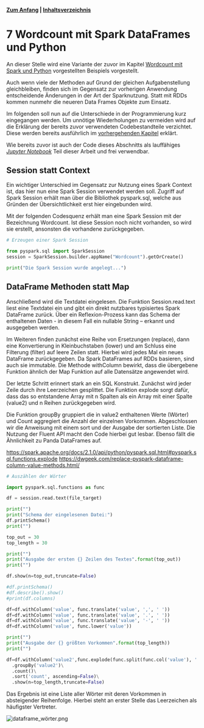 #### [Zum Anfang](README.md "Hier gelangen Sie zur Startseite") | [Inhaltsverzeichnis](00_Inhaltsverzeichnis.md "Hier gelangen Sie zum Inhaltsverzeichnis")

# 7 Wordcount mit Spark DataFrames und Python

An dieser Stelle wird eine Variante der zuvor im Kapitel
[Wordcount mit Spark und Python](04_Wordcount_mit_Spark_RDDs_und_Python.md "Beispiel einer realen Anwendung mit Spark und Python")
vorgestellten Beispiels vorgestellt.

Auch wenn viele der Methoden auf Grund der gleichen Aufgabenstellung gleichbleiben, finden sich im Gegensatz zur
vorherigen Anwendung entscheidende Änderungen in der Art der Sparknutzung. Statt mit RDDs kommen nunmehr die neueren
Data Frames Objekte zum Einsatz.

Im folgenden soll nun auf die Unterschiede in der Programmierung kurz eingegangen werden. Um unnötige Wiederholungen zu
vermeiden wird auf die Erklärung der bereits zuvor verwendeten Codebestandteile verzichtet. Diese werden bereits
ausführlich im
[vorhergehenden Kapitel](04_Wordcount_mit_Spark_RDDs_und_Python.md "Beispiel einer realen Anwendung mit Spark und Python")
erklärt.

Wie bereits zuvor ist auch der Code dieses Abschnitts als lauffähiges  
[_Jupyter Notebook_](notebook/Wordcount_mit_Spark.ipynb "Zum Notebook")
Teil dieser Arbeit und frei verwendbar.

## Session statt Context

Ein wichtiger Unterschied im Gegensatz zur Nutzung eines Spark Context ist, das hier nun eine Spark Session verwendet
werden soll. Zugriff auf Spark Session erhält man über die Bibliothek pyspark.sql, welche aus Gründen der
Übersichtlichkeit erst hier eingebunden wird.

Mit der folgenden Codesquenz erhält man eine Spark Session mit der Bezeichnung Wordcount. Ist diese Session noch nicht
vorhanden, so wird sie erstellt, ansonsten die vorhandene zurückgegeben.

```python
# Erzeugen einer Spark Session

from pyspark.sql import SparkSession
session = SparkSession.builder.appName("Wordcount").getOrCreate()

print("Die Spark Session wurde angelegt...")
```

## DataFrame Methoden statt Map

Anschließend wird die Textdatei eingelesen. Die Funktion Session.read.text liest eine Textdatei ein und gibt ein direkt
nutzbares typisiertes Spark DataFrame zurück. Über ein Reflexion-Prozess kann das Schema der enthaltenen Daten - in
diesem Fall ein nullable String – erkannt und ausgegeben werden.

Im Weiteren finden zunächst eine Reihe von Ersetzungen (replace), dann eine Konvertierung in Kleinbuchstaben (lower)
und am Schluss eine Filterung (filter) auf leere Zeilen statt. Hierbei wird jedes Mal ein neues DataFrame zurückgegeben.
Da Spark DataFrames auf RDDs basieren, sind auch sie immutable. Die Methode withColumn bewirkt, dass die übergebene
Funktion ähnlich der Map Funktion auf alle Datensätze angewendet wird.

Der letzte Schritt erinnert stark an ein SQL Konstrukt. Zunächst wird jeder Zeile durch ihre Leerzeichen gesplittet. Die
Funktion explode sorgt dafür, dass das so entstandene Array mit n Spalten als ein Array mit einer Spalte (value2)
und n Reihen zurückgegeben wird.

Die Funktion groupBy gruppiert die in value2 enthaltenen Werte (Wörter) und Count aggregiert die Anzahl der einzelnen
Vorkommen. Abgeschlossen wir die Anweisung mit einem sort und der Ausgabe der sortierten Liste. Die Nutzung der Fluent
API macht den Code hierbei gut lesbar. Ebenso fällt die Ähnlichkeit zu Panda DataFrames auf.

https://spark.apache.org/docs/2.1.0/api/python/pyspark.sql.html#pyspark.sql.functions.explode
https://dwgeek.com/replace-pyspark-dataframe-column-value-methods.html/

```python
# Auszählen der Wörter

import pyspark.sql.functions as func

df = session.read.text(file_target)

print("")
print("Schema der eingelesenen Datei:")
df.printSchema()
print("")

top_out = 30
top_length = 30

print("")
print("Ausgabe der ersten {} Zeilen des Textes".format(top_out))
print("")

df.show(n=top_out,truncate=False)

#df.printSchema()
#df.describe().show()
#print(df.columns)

df=df.withColumn('value', func.translate('value', ',', ' '))
df=df.withColumn('value', func.translate('value', '.', ' '))
df=df.withColumn('value', func.translate('value', '-', ' '))
df=df.withColumn('value', func.lower('value'))

print("")
print("Ausgabe der {} größten Vorkommen".format(top_length))
print("")

df=df.withColumn('value2',func.explode(func.split(func.col('value'), ' ')))\
  .groupBy('value2')\
  .count()\
  .sort('count', ascending=False)\
  .show(n=top_length,truncate=False)
```  

Das Ergebnis ist eine Liste aller Wörter mit deren Vorkommen in absteigender Reihenfolge. Hierbei steht an erster Stelle
das Leerzeichen als häufigster Vertreter.

![dataframe_wörter.png](./assets/dataframe_wörter.png "Ausgabe der Wortliste in absteigender Reihenfolge")
